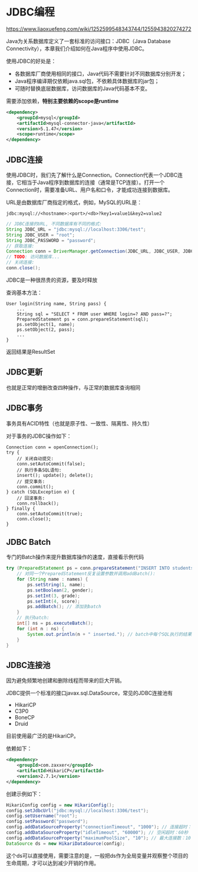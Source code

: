 # JDBC编程

https://www.liaoxuefeng.com/wiki/1252599548343744/1255943820274272

Java为关系数据库定义了一套标准的访问接口：JDBC（Java Database Connectivity），本章我们介绍如何在Java程序中使用JDBC。

使用JDBC的好处是：

- 各数据库厂商使用相同的接口，Java代码不需要针对不同数据库分别开发；
- Java程序编译期仅依赖java.sql包，不依赖具体数据库的jar包；
- 可随时替换底层数据库，访问数据库的Java代码基本不变。

需要添加依赖，**特别主要依赖的scope是runtime**

```xml
<dependency>
    <groupId>mysql</groupId>
    <artifactId>mysql-connector-java</artifactId>
    <version>5.1.47</version>
    <scope>runtime</scope>
</dependency>
```

## JDBC连接

使用JDBC时，我们先了解什么是Connection。Connection代表一个JDBC连接，它相当于Java程序到数据库的连接（通常是TCP连接）。打开一个Connection时，需要准备URL、用户名和口令，才能成功连接到数据库。

URL是由数据库厂商指定的格式，例如，MySQL的URL是：

```
jdbc:mysql://<hostname>:<port>/<db>?key1=value1&key2=value2
```

```java
// JDBC连接的URL, 不同数据库有不同的格式:
String JDBC_URL = "jdbc:mysql://localhost:3306/test";
String JDBC_USER = "root";
String JDBC_PASSWORD = "password";
// 获取连接:
Connection conn = DriverManager.getConnection(JDBC_URL, JDBC_USER, JDBC_PASSWORD);
// TODO: 访问数据库...
// 关闭连接:
conn.close();
```

JDBC是一种很昂贵的资源，要及时释放

查询基本方法：

```
User login(String name, String pass) {
    ...
    String sql = "SELECT * FROM user WHERE login=? AND pass=?";
    PreparedStatement ps = conn.prepareStatement(sql);
    ps.setObject(1, name);
    ps.setObject(2, pass);
    ...
}
```

返回结果是ResultSet

## JDBC更新

也就是正常的增删改查四种操作，与正常的数据库查询相同

## JDBC事务

事务具有ACID特性（也就是原子性、一致性、隔离性、持久性）

对于事务的JDBC操作如下：

```
Connection conn = openConnection();
try {
    // 关闭自动提交:
    conn.setAutoCommit(false);
    // 执行多条SQL语句:
    insert(); update(); delete();
    // 提交事务:
    conn.commit();
} catch (SQLException e) {
    // 回滚事务:
    conn.rollback();
} finally {
    conn.setAutoCommit(true);
    conn.close();
}
```

## JDBC Batch

专门的Batch操作来提升数据库操作的速度，直接看示例代码

```java
try (PreparedStatement ps = conn.prepareStatement("INSERT INTO students (name, gender, grade, score) VALUES (?, ?, ?, ?)")) {
    // 对同一个PreparedStatement反复设置参数并调用addBatch():
    for (String name : names) {
        ps.setString(1, name);
        ps.setBoolean(2, gender);
        ps.setInt(3, grade);
        ps.setInt(4, score);
        ps.addBatch(); // 添加到batch
    }
    // 执行batch:
    int[] ns = ps.executeBatch();
    for (int n : ns) {
        System.out.println(n + " inserted."); // batch中每个SQL执行的结果数量
    }
}
```

## JDBC连接池

因为避免频繁地创建和删除线程而带来的巨大开销。

JDBC提供一个标准的接口javax.sql.DataSource，常见的JDBC连接池有

- HikariCP
- C3P0
- BoneCP
- Druid

目前使用最广泛的是HikariCP。

依赖如下：

```xml
<dependency>
    <groupId>com.zaxxer</groupId>
    <artifactId>HikariCP</artifactId>
    <version>2.7.1</version>
</dependency>
```

创建示例如下：

```java
HikariConfig config = new HikariConfig();
config.setJdbcUrl("jdbc:mysql://localhost:3306/test");
config.setUsername("root");
config.setPassword("password");
config.addDataSourceProperty("connectionTimeout", "1000"); // 连接超时：1秒
config.addDataSourceProperty("idleTimeout", "60000"); // 空闲超时：60秒
config.addDataSourceProperty("maximumPoolSize", "10"); // 最大连接数：10
DataSource ds = new HikariDataSource(config);
```

这个ds可以直接使用，需要注意的是，一般把ds作为全局变量并观察整个项目的生命周期，才可以达到减少开销的作用。